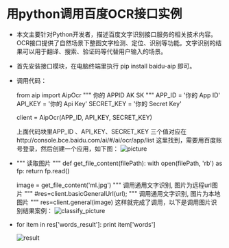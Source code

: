 # 用python调用百度OCR接口实例

* 本文主要针对Python开发者，描述百度文字识别接口服务的相关技术内容。
  OCR接口提供了自然场景下整图文字检测、定位、识别等功能。文字识别的结果可以用于翻译、搜索、验证码等代替用户输入的场景。
  
* 首先安装接口模块，在电脑终端里执行 pip install baidu-aip 即可。

* 调用代码：

  from aip import AipOcr
  """ 你的 APPID AK SK """
  APP_ID = '你的 App ID'
  API_KEY = '你的 Api Key'
  SECRET_KEY = '你的 Secret Key'

  client = AipOcr(APP_ID, API_KEY, SECRET_KEY)

  上面代码块里APP_ID 、API_KEY、SECRET_KEY 三个值对应在http://console.bce.baidu.com/ai/#/ai/ocr/app/list 这里找到，需要用百度账号登录，然后创建一个应用，如下图：
  ![picture]()

* """ 读取图片 """
  def get_file_content(filePath):
     with open(filePath, 'rb') as fp:
         return fp.read()

  image = get_file_content('ml.jpg')
  """ 调用通用文字识别, 图片为远程url图片 """
  #res=client.basicGeneralUrl(url);
  """ 调用通用文字识别, 图片为本地图片 """
  res=client.general(image)
  这样就完成了调用，以下是调用图片识别结果案例：
  ![classify_picture]()
  
* for item in res['words_result']:
	print item['words']
	
  ![result]()
